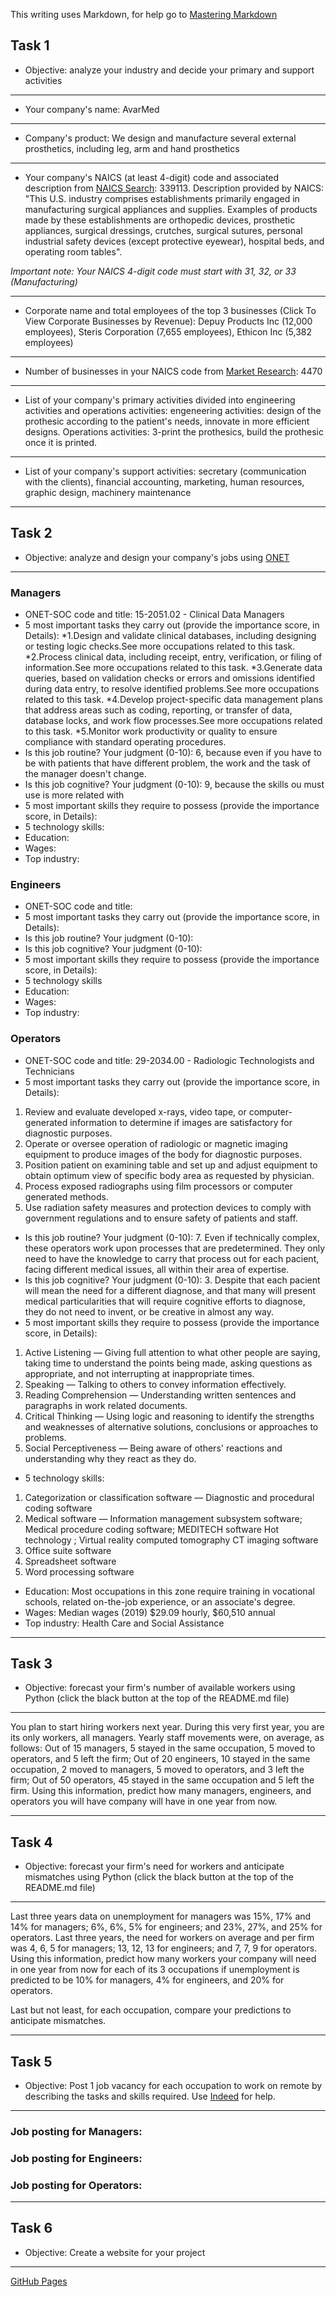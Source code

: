 This writing uses Markdown, for help go to [Mastering Markdown](https://guides.github.com/features/mastering-markdown/)

## Task 1
* Objective: analyze your industry and decide your primary and support activities
***
* Your company's name: AvarMed
***
* Company's product: We design and manufacture several external prosthetics, including leg, arm and hand prosthetics
***
* Your company's NAICS (at least 4-digit) code and associated description from [NAICS Search](https://www.naics.com/search/):  339113. Description provided by NAICS: "This U.S. industry comprises establishments primarily engaged in manufacturing surgical appliances and supplies. Examples of products made by these establishments are orthopedic devices, prosthetic appliances, surgical dressings, crutches, surgical sutures, personal industrial safety devices (except protective eyewear), hospital beds, and operating room tables".

*Important note: Your NAICS 4-digit code must start with 31, 32, or 33 (Manufacturing)*
***
* Corporate name and total employees of the top 3 businesses (Click To View Corporate Businesses by Revenue): Depuy Products Inc (12,000 employees), Steris Corporation (7,655 employees), Ethicon Inc (5,382 employees)
***
* Number of businesses in your NAICS code from [Market Research](https://www.naics.com/market-research/): 4470
***
* List of your company's primary activities divided into engineering activities and operations activities: 
engeneering activities: design of the prothesic according to the patient's needs, innovate in more efficient designs. 
Operations activities: 3-print the prothesics, build the prothesic once it is printed.
***
* List of your company's support activities: secretary (communication with the clients), financial accounting, marketing, human resources, graphic design, machinery maintenance
***

## Task 2
* Objective: analyze and design your company's jobs using [ONET](https://www.onetonline.org/) 
***
### Managers
* ONET-SOC code and title: 15-2051.02 - Clinical Data Managers
* 5 most important tasks they carry out (provide the importance score, in Details): 
    *1.Design and validate clinical databases, including designing or testing logic checks.See more occupations related to this task. 
    *2.Process clinical data, including receipt, entry, verification, or filing of information.See more occupations related to this task.
    *3.Generate data queries, based on validation checks or errors and omissions identified during data entry, to resolve identified problems.See more occupations related to this task.
    *4.Develop project-specific data management plans that address areas such as coding, reporting, or transfer of data, database locks, and work flow processes.See more occupations related to this task.
   *5.Monitor work productivity or quality to ensure compliance with standard operating procedures.
* Is this job routine? Your judgment (0-10): 6, because even if you have to be with patients that have different problem, the work and the task of the manager doesn't change.
* Is this job cognitive? Your judgment (0-10): 9, because the skills ou must use is more related with 
* 5 most important skills they require to possess (provide the importance score, in Details):
* 5 technology skills:
* Education:
* Wages:
* Top industry:
### Engineers
* ONET-SOC code and title:
* 5 most important tasks they carry out (provide the importance score, in Details):
* Is this job routine? Your judgment (0-10):
* Is this job cognitive? Your judgment (0-10):
* 5 most important skills they require to possess (provide the importance score, in Details):
* 5 technology skills
* Education:
* Wages:
* Top industry:
### Operators
* ONET-SOC code and title: 29-2034.00 - Radiologic Technologists and Technicians
* 5 most important tasks they carry out (provide the importance score, in Details):
1. Review and evaluate developed x-rays, video tape, or computer-generated information to determine if images are satisfactory for diagnostic purposes.
2. Operate or oversee operation of radiologic or magnetic imaging equipment to produce images of the body for diagnostic purposes.
3. Position patient on examining table and set up and adjust equipment to obtain optimum view of specific body area as requested by physician.
4. Process exposed radiographs using film processors or computer generated methods.
5. Use radiation safety measures and protection devices to comply with government regulations and to ensure safety of patients and staff.
* Is this job routine? Your judgment (0-10): 7. Even if technically complex, these operators work upon processes that are predetermined. They only need to have the knowledge to carry that process out for each pacient, facing different medical issues, all within their area of expertise. 
* Is this job cognitive? Your judgment (0-10): 3. Despite that each pacient will mean the need for a different diagnose, and that many will present medical particularities that will require cognitive efforts to diagnose, they do not need to invent, or be creative in almost any way. 
* 5 most important skills they require to possess (provide the importance score, in Details):
1. Active Listening — Giving full attention to what other people are saying, taking time to understand the points being made, asking questions as appropriate, and not interrupting at inappropriate times.
2. Speaking — Talking to others to convey information effectively.
3. Reading Comprehension — Understanding written sentences and paragraphs in work related documents.
4. Critical Thinking — Using logic and reasoning to identify the strengths and weaknesses of alternative solutions, conclusions or approaches to problems.
5. Social Perceptiveness — Being aware of others' reactions and understanding why they react as they do.
* 5 technology skills:
1. Categorization or classification software — Diagnostic and procedural coding software
2. Medical software — Information management subsystem software; Medical procedure coding software; MEDITECH software Hot technology ; Virtual reality computed tomography CT imaging software
3. Office suite software 
4. Spreadsheet software 
5. Word processing software
* Education: Most occupations in this zone require training in vocational schools, related on-the-job experience, or an associate's degree.
* Wages: Median wages (2019)	$29.09 hourly, $60,510 annual
* Top industry: Health Care and Social Assistance
***

## Task 3
* Objective: forecast your firm's number of available workers using Python (click the black button at the top of the README.md file)
***
You plan to start hiring workers next year. During this very first year, you are its only workers, all managers. Yearly staff movements were, on average, as follows: Out of 15 managers, 5 stayed in the same occupation, 5 moved to operators, and 5 left the firm; Out of 20 engineers, 10 stayed in the same occupation, 2 moved to managers, 5 moved to operators, and 3 left the firm; Out of 50 operators, 45 stayed in the same occupation and 5 left the firm. Using this information, predict how many managers, engineers, and operators you will have company will have in one year from now.
***

## Task 4
* Objective: forecast your firm's need for workers and anticipate mismatches using Python (click the black button at the top of the README.md file)
***
Last three years data on unemployment for managers was 15%, 17% and 14% for managers; 6%, 6%, 5% for engineers; and 23%, 27%, and 25% for operators. Last three years, the need for workers on average and per firm was 4, 6, 5 for managers; 13, 12, 13 for engineers; and 7, 7, 9 for operators. Using this information, predict how many workers your company will need in one year from now for each of its 3 occupations if unemployment is predicted to be 10% for managers, 4% for engineers, and 20% for operators. 

Last but not least, for each occupation, compare your predictions to anticipate mismatches.
***

## Task 5
* Objective: Post 1 job vacancy for each occupation to work on remote by describing the tasks and skills required. Use [Indeed](https://www.indeed.com/l-Remote-jobs.html) for help.
***
### Job posting for Managers:
### Job posting for Engineers:
### Job posting for Operators:
***

## Task 6
* Objective: Create a website for your project
***
[GitHub Pages](https://pages.github.com/)
